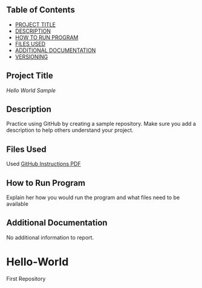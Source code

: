 
## Table of Contents

- [PROJECT TITLE](#Project-Title)
- [DESCRIPTION](#Description)
- [HOW TO RUN PROGRAM](#How-to-run-program)
- [FILES USED](#files-used)
- [ADDITIONAL DOCUMENTATION](#additional-documentation)
- [VERSIONING](#versioning)

## Project Title

*Hello World Sample*

## Description

Practice using GitHub by creating a sample repository. Make sure you add a description to help others understand your project.

## Files Used

Used [GitHub Instructions PDF](path/to/https://github.com/jessicaunternahrer/Hello-World/blob/main/GitHub%20Setup%20Instructions.pdf)

## How to Run Program

Explain her how you would run the program and what files need to be available

## Additional Documentation

No additional information to report.

# Hello-World
First Repository
